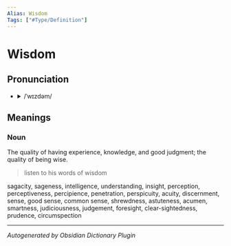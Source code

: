 ```yaml
---
Alias: Wisdom
Tags: ["#Type/Definition"]
---
```


# Wisdom

## Pronunciation

- <details><summary>/ˈwɪzdəm/</summary><audio controls><source src="https://lex-audio.useremarkable.com/mp3/wisdom_us_1.mp3"></audio></details>

## Meanings

### Noun

The quality of having experience, knowledge, and good judgment; the quality of being wise.

> listen to his words of wisdom

sagacity, sageness, intelligence, understanding, insight, perception, perceptiveness, percipience, penetration, perspicuity, acuity, discernment, sense, good sense, common sense, shrewdness, astuteness, acumen, smartness, judiciousness, judgement, foresight, clear-sightedness, prudence, circumspection



***
*Autogenerated by Obsidian Dictionary Plugin*
